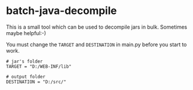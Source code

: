 # batch-java-decompile
This is a small tool which can be used to decompile jars in bulk. Sometimes maybe helpful:-)

You must change the `TARGET` and `DESTINATION` in main.py before you start to work.

```
# jar's folder
TARGET = "D:/WEB-INF/lib"

# output folder
DESTINATION = "D:/src/"
```

